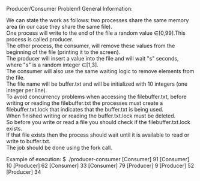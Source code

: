 Producer/Consumer Problem1 General Information:

We can state the work as follows: two processes share the same memory area (in our case they share the same file).   
One process will write to the end of the file a random value ∈[0,99].This process is called producer.  
The other process, the consumer, will remove these values from the beginning of the file (printing it to the screen).   
The producer will insert a value into the file and will wait "s" seconds, where "s" is a random integer ∈[1,3].  
The consumer will also use the same waiting logic to remove elements from the file.  
The file name will be buffer.txt and will be initialized with 10 integers (one integer per line).  
To avoid concurrency problems when accessing the filebuffer.txt, 
before writing or reading the filebuffer.txt the processes must create a filebuffer.txt.lock that indicates that the buffer.txt is being used.   
When finished writing or reading the buffer.txt.lock must be deleted.  
So before you write or read a file you should check if the filebuffer.txt.lock exists.  
If that file exists then the process should wait until it is available to read or write to buffer.txt.  
The job should be done using the fork call.  

Example of execution:
$ ./producer-consumer
[Consumer] 91
[Consumer] 10
[Producer] 62
[Consumer] 33
[Consumer] 79
[Producer] 9
[Producer] 52
[Producer] 34
